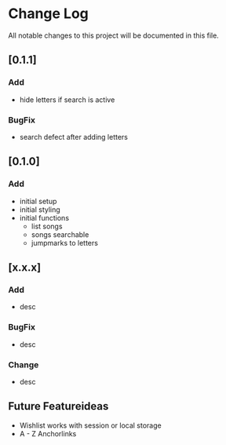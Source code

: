 # Change Log

All notable changes to this project will be documented in this file.

<!-- Check [Keep a Changelog](http://keepachangelog.com/) for recommendations on how to structure this file. -->

## [0.1.1]

### Add

-   hide letters if search is active

### BugFix

-   search defect after adding letters

## [0.1.0]

### Add

-   initial setup
-   initial styling
-   initial functions
    -   list songs
    -   songs searchable
    -   jumpmarks to letters

## [x.x.x]

### Add

-   desc

### BugFix

-   desc

### Change

-   desc

## Future Featureideas

-   Wishlist works with session or local storage
-   A - Z Anchorlinks
